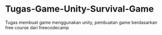 # Tugas-Game-Unity-Survival-Game
Tugas membuat game menggunakan unity, pembuatan game berdasarkan free course dari freecodecamp
